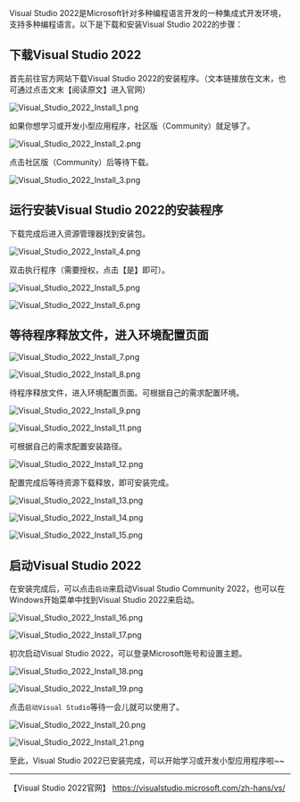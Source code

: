 Visual Studio 2022是Microsoft针对多种编程语言开发的一种集成式开发环境，支持多种编程语言。以下是下载和安装Visual Studio 2022的步骤：

## 下载Visual Studio 2022

首先前往官方网站下载Visual Studio 2022的安装程序。（文本链接放在文末，也可通过点击文末【阅读原文】进入官网）

![Visual_Studio_2022_Install_1.png](/Images/Visual_Studio/Visual_Studio_2022_Install/Visual_Studio_2022_Install_1.png)

如果你想学习或开发小型应用程序，社区版（Community）就足够了。

![Visual_Studio_2022_Install_2.png](/Images/Visual_Studio/Visual_Studio_2022_Install/Visual_Studio_2022_Install_2.png)

点击社区版（Community）后等待下载。

![Visual_Studio_2022_Install_3.png](/Images/Visual_Studio/Visual_Studio_2022_Install/Visual_Studio_2022_Install_3.png)

## 运行安装Visual Studio 2022的安装程序

下载完成后进入资源管理器找到安装包。

![Visual_Studio_2022_Install_4.png](/Images/Visual_Studio/Visual_Studio_2022_Install/Visual_Studio_2022_Install_4.png)

双击执行程序（需要授权，点击【是】即可）。

![Visual_Studio_2022_Install_5.png](/Images/Visual_Studio/Visual_Studio_2022_Install/Visual_Studio_2022_Install_5.png)

![Visual_Studio_2022_Install_6.png](/Images/Visual_Studio/Visual_Studio_2022_Install/Visual_Studio_2022_Install_6.png)

## 等待程序释放文件，进入环境配置页面

![Visual_Studio_2022_Install_7.png](/Images/Visual_Studio/Visual_Studio_2022_Install/Visual_Studio_2022_Install_7.png)

![Visual_Studio_2022_Install_8.png](/Images/Visual_Studio/Visual_Studio_2022_Install/Visual_Studio_2022_Install_8.png)

待程序释放文件，进入环境配置页面。可根据自己的需求配置环境。

![Visual_Studio_2022_Install_9.png](/Images/Visual_Studio/Visual_Studio_2022_Install/Visual_Studio_2022_Install_9.png)

![Visual_Studio_2022_Install_11.png](/Images/Visual_Studio/Visual_Studio_2022_Install/Visual_Studio_2022_Install_11.png)

可根据自己的需求配置安装路径。

![Visual_Studio_2022_Install_12.png](/Images/Visual_Studio/Visual_Studio_2022_Install/Visual_Studio_2022_Install_12.png)

配置完成后等待资源下载释放，即可安装完成。

![Visual_Studio_2022_Install_13.png](/Images/Visual_Studio/Visual_Studio_2022_Install/Visual_Studio_2022_Install_13.png)

![Visual_Studio_2022_Install_14.png](/Images/Visual_Studio/Visual_Studio_2022_Install/Visual_Studio_2022_Install_14.png)

![Visual_Studio_2022_Install_15.png](/Images/Visual_Studio/Visual_Studio_2022_Install/Visual_Studio_2022_Install_15.png)

## 启动Visual Studio 2022

在安装完成后，可以点击`启动`来启动Visual Studio Community 2022，也可以在Windows开始菜单中找到Visual Studio 2022来启动。

![Visual_Studio_2022_Install_16.png](/Images/Visual_Studio/Visual_Studio_2022_Install/Visual_Studio_2022_Install_16.png)

![Visual_Studio_2022_Install_17.png](/Images/Visual_Studio/Visual_Studio_2022_Install/Visual_Studio_2022_Install_17.png)

初次启动Visual Studio 2022，可以登录Microsoft账号和设置主题。

![Visual_Studio_2022_Install_18.png](/Images/Visual_Studio/Visual_Studio_2022_Install/Visual_Studio_2022_Install_18.png)

![Visual_Studio_2022_Install_19.png](/Images/Visual_Studio/Visual_Studio_2022_Install/Visual_Studio_2022_Install_19.png)

点击`启动Visual Studio`等待一会儿就可以使用了。

![Visual_Studio_2022_Install_20.png](/Images/Visual_Studio/Visual_Studio_2022_Install/Visual_Studio_2022_Install_20.png)

![Visual_Studio_2022_Install_21.png](/Images/Visual_Studio/Visual_Studio_2022_Install/Visual_Studio_2022_Install_21.png)

至此，Visual Studio 2022已安装完成，可以开始学习或开发小型应用程序啦~~

---
【Visual Studio 2022官网】
https://visualstudio.microsoft.com/zh-hans/vs/